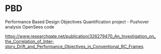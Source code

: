 # PBD
Performance Based Design Objectives Quantification project - Pushover analysis OpenSees code

https://www.researchgate.net/publication/326279470_An_Investigation_on_the_Correlation_of_Inter-story_Drift_and_Performance_Objectives_in_Conventional_RC_Frames
